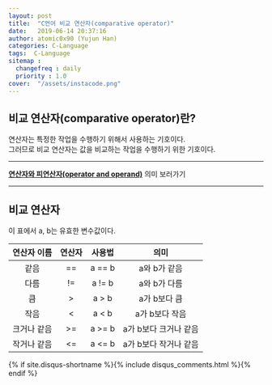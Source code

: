 ```yaml
---
layout: post
title:  "C언어 비교 연산자(comparative operator)"
date:   2019-06-14 20:37:16
author: atomic0x90 (Yujun Han)
categories: C-Language
tags:  C-Language
sitemap :
  changefreq : daily
  priority : 1.0
cover:  "/assets/instacode.png"
---
```


## 비교 연산자(comparative operator)란?

연산자는 특정한 작업을 수행하기 위해서 사용하는 기호이다.  
그러므로 비교 연산자는 값을 비교하는 작업을 수행하기 위한 기호이다.

---

**[연산자와 피연산자(operator and operand)][0]** 의미 보러가기

---

## 비교 연산자

이 표에서 a, b는 유효한 변수값이다.

연산자 이름	|연산자		|사용법		|의미
:------:	|:------:	|:------:	|:------:
같음		|==		|a == b		|a와 b가 같음
다름		|!=		|a != b		|a와 b가 다름
큼		|>		|a > b		|a가 b보다 큼
작음		|<		|a < b		|a가 b보다 작음
크거나 같음	|>=		|a >= b		|a가 b보다 크거나 같음
작거나 같음	|<=		|a <= b		|a가 b보다 작거나 같음











[0]: https://atomic0x90.github.io/c-language/2019/06/13/arithmetic-operator.html "operator and operand"




{% if site.disqus-shortname %}{% include disqus_comments.html %}{% endif %}
